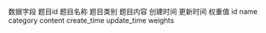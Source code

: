 数据字段
题目id  题目名称 题目类别 题目内容 创建时间  更新时间  权重值
id   name  category  content  create_time  update_time weights